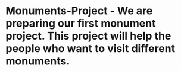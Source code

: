 # Monuments-Project - We are preparing our first monument project. This project will help the people who want to visit different monuments.
